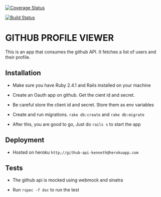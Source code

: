 [![Coverage Status](https://coveralls.io/repos/github/kenneth-kip/Github-api/badge.svg)](https://coveralls.io/github/kenneth-kip/Github-api)

[![Build Status](https://travis-ci.org/kenneth-kip/Github-api.svg?branch=master)](https://travis-ci.org/kenneth-kip/Github-api)

# GITHUB PROFILE VIEWER

This is an app that consumes the github API. It fetches a list of users and their profile.

## Installation

- Make sure you have Ruby 2.4.1 and Rails installed on your machine

- Create an Oauth app on github. Get the cient id and secret.

- Be careful store the client id and secret. Store them as env variables

- Create and run migrations. `rake db:create` and `rake db:migrate`

- After this, you are good to go, Just do `rails s` to start the app

## Deployment

- Hosted on heroku `http;//github-api-kenneth@herokuapp.com`

## Tests

- The github api is mocked using webmock and sinatra

- Run `rspec -f doc` to run the test



